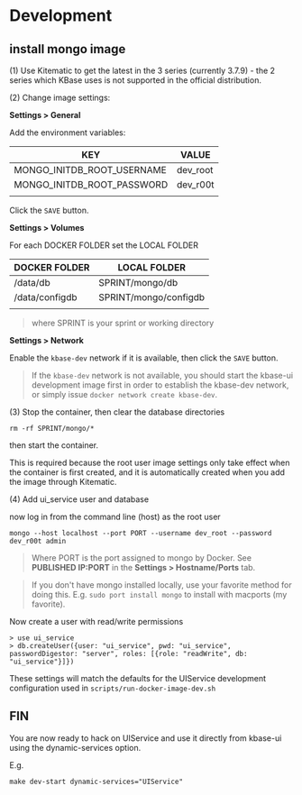# Development

## install mongo image 

(1) Use Kitematic to get the latest in the 3 series (currently 3.7.9) - the 2 series which KBase uses is not supported in the official distribution.

(2) Change image settings:

**Settings > General**

Add the environment variables:

| KEY                        | VALUE    |
|----------------------------|----------|
| MONGO_INITDB_ROOT_USERNAME | dev_root |
| MONGO_INITDB_ROOT_PASSWORD | dev_r00t |
|||

Click the `SAVE` button.

**Settings > Volumes**

For each DOCKER FOLDER set the LOCAL FOLDER

| DOCKER FOLDER  | LOCAL FOLDER          |
|----------------|-----------------------|
| /data/db       | SPRINT/mongo/db       |
| /data/configdb | SPRINT/mongo/configdb |
|                |                       |

> where SPRINT is your sprint or working directory

**Settings > Network**

Enable the `kbase-dev` network if it is available, then click the `SAVE` button. 

> If the `kbase-dev` network is not available, you should start the kbase-ui development image first in order to establish the kbase-dev network, or simply issue `docker network create kbase-dev`.

(3) Stop the container, then clear the database directories

    rm -rf SPRINT/mongo/*

then start the container.

This is required because the root user image settings only take effect when the container is first created, and it is automatically created when you add the image through Kitematic.

(4) Add ui_service user and database

now log in from the command line (host) as the root user

```
mongo --host localhost --port PORT --username dev_root --password dev_r00t admin
```

> Where PORT is the port assigned to mongo by Docker. See **PUBLISHED IP:PORT** in the **Settings > Hostname/Ports** tab.

> If you don't have mongo installed locally, use your favorite method for doing this. E.g. `sudo port install mongo` to install with macports (my favorite).

Now create a user with read/write permissions

```
> use ui_service
> db.createUser({user: "ui_service", pwd: "ui_service", passwordDigestor: "server", roles: [{role: "readWrite", db: "ui_service"}]})
```

These settings will match the defaults for the UIService development configuration used in `scripts/run-docker-image-dev.sh`

## FIN

You are now ready to hack on UIService and use it directly from kbase-ui using the dynamic-services option.

E.g. 

```
make dev-start dynamic-services="UIService"
```
